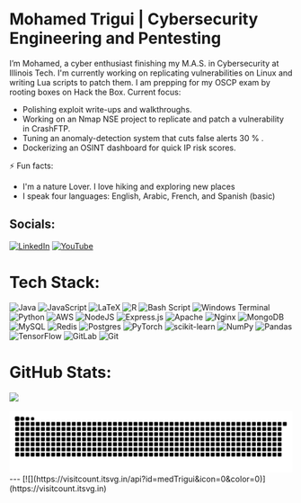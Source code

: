 # Mohamed Trigui | Cybersecurity Engineering and Pentesting
I’m Mohamed, a cyber enthusiast finishing my M.A.S. in Cybersecurity at Illinois Tech. I'm currently working on replicating vulnerabilities on Linux and writing Lua scripts to patch them. I am prepping for my OSCP exam by rooting boxes on Hack the Box. Current focus:
- Polishing exploit write-ups and walkthroughs.
- Working on an Nmap NSE project to replicate and patch a vulnerability in CrashFTP.
- Tuning an anomaly-detection system that cuts false alerts 30 % . 
- Dockerizing an OSINT dashboard for quick IP risk scores.
 
⚡ Fun facts:
- I'm a nature Lover. I love hiking and exploring new places
- I speak four languages: English, Arabic, French, and Spanish (basic)


## Socials:
[![LinkedIn](https://img.shields.io/badge/LinkedIn-%230077B5.svg?logo=linkedin&logoColor=white)](https://linkedin.com/in/mohamed-trigui-) [![YouTube](https://img.shields.io/badge/YouTube-%23FF0000.svg?logo=YouTube&logoColor=white)](https://youtube.com/@mohamedtrigui7421) 

# Tech Stack:
![Java](https://img.shields.io/badge/java-%23ED8B00.svg?style=for-the-badge&logo=openjdk&logoColor=white) ![JavaScript](https://img.shields.io/badge/javascript-%23323330.svg?style=for-the-badge&logo=javascript&logoColor=%23F7DF1E) ![LaTeX](https://img.shields.io/badge/latex-%23008080.svg?style=for-the-badge&logo=latex&logoColor=white) ![R](https://img.shields.io/badge/r-%23276DC3.svg?style=for-the-badge&logo=r&logoColor=white) ![Bash Script](https://img.shields.io/badge/bash_script-%23121011.svg?style=for-the-badge&logo=gnu-bash&logoColor=white) ![Windows Terminal](https://img.shields.io/badge/Windows%20Terminal-%234D4D4D.svg?style=for-the-badge&logo=windows-terminal&logoColor=white) ![Python](https://img.shields.io/badge/python-3670A0?style=for-the-badge&logo=python&logoColor=ffdd54) ![AWS](https://img.shields.io/badge/AWS-%23FF9900.svg?style=for-the-badge&logo=amazon-aws&logoColor=white) ![NodeJS](https://img.shields.io/badge/node.js-6DA55F?style=for-the-badge&logo=node.js&logoColor=white) ![Express.js](https://img.shields.io/badge/express.js-%23404d59.svg?style=for-the-badge&logo=express&logoColor=%2361DAFB) ![Apache](https://img.shields.io/badge/apache-%23D42029.svg?style=for-the-badge&logo=apache&logoColor=white) ![Nginx](https://img.shields.io/badge/nginx-%23009639.svg?style=for-the-badge&logo=nginx&logoColor=white) ![MongoDB](https://img.shields.io/badge/MongoDB-%234ea94b.svg?style=for-the-badge&logo=mongodb&logoColor=white) ![MySQL](https://img.shields.io/badge/mysql-4479A1.svg?style=for-the-badge&logo=mysql&logoColor=white) ![Redis](https://img.shields.io/badge/redis-%23DD0031.svg?style=for-the-badge&logo=redis&logoColor=white) ![Postgres](https://img.shields.io/badge/postgres-%23316192.svg?style=for-the-badge&logo=postgresql&logoColor=white) ![PyTorch](https://img.shields.io/badge/PyTorch-%23EE4C2C.svg?style=for-the-badge&logo=PyTorch&logoColor=white) ![scikit-learn](https://img.shields.io/badge/scikit--learn-%23F7931E.svg?style=for-the-badge&logo=scikit-learn&logoColor=white) ![NumPy](https://img.shields.io/badge/numpy-%23013243.svg?style=for-the-badge&logo=numpy&logoColor=white) ![Pandas](https://img.shields.io/badge/pandas-%23150458.svg?style=for-the-badge&logo=pandas&logoColor=white) ![TensorFlow](https://img.shields.io/badge/TensorFlow-%23FF6F00.svg?style=for-the-badge&logo=TensorFlow&logoColor=white) ![GitLab](https://img.shields.io/badge/gitlab-%23181717.svg?style=for-the-badge&logo=gitlab&logoColor=white) ![Git](https://img.shields.io/badge/git-%23F05033.svg?style=for-the-badge&logo=git&logoColor=white)

# GitHub Stats:
![](https://nirzak-streak-stats.vercel.app/?user=medTrigui&theme=dark&hide_border=false)<br/>

<picture>
  <source media="(prefers-color-scheme: dark)" srcset="https://raw.githubusercontent.com/medTrigui/medTrigui/output/github-snake-dark.svg" />
  <source media="(prefers-color-scheme: light)" srcset="https://raw.githubusercontent.com/medTrigui/medTrigui/output/github-snake.svg" />
  <img alt="github-snake" src="https://raw.githubusercontent.com/medTrigui/medTrigui/output/github-snake.svg" />
</picture>
---
[![](https://visitcount.itsvg.in/api?id=medTrigui&icon=0&color=0)](https://visitcount.itsvg.in)

<!-- Proudly created with GPRM ( https://gprm.itsvg.in ) -->
